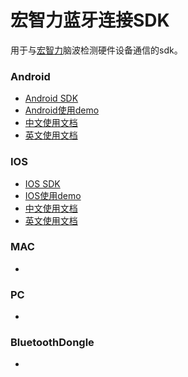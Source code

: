 # 宏智力蓝牙连接SDK

用于与[宏智力](http://www.macrotellect.com/)脑波检测硬件设备通信的sdk。

### Android

- [Android SDK](https://github.com/Macrotellect/BluetoothSDK/releases/download/1.1.0/MacrotellectLink_V1.1.jar)
- [Android使用demo](./Android/MacrotellectLinkDemo/)
- [中文使用文档](./Android/doc_AndroidSDK_cn.md)
- [英文使用文档](./Android/doc_AndroidSDK_en.md)


### IOS

- [IOS SDK](https://github.com/Macrotellect/BluetoothSDK/releases/download/1.0/libHzlBlueTooth_V1.0.SDK.zip)
- [IOS使用demo](./IOS/IOS_Blue3OrBlue4Demo1.0/)
- [中文使用文档](./IOS/)
- [英文使用文档](./IOS/)

### MAC
- [](https://github.com/Macrotellect/BluetoothSDK/tree/master/MAC/BrainLink)

### PC
- [](https://github.com/Macrotellect/BluetoothSDK/tree/master/PC/Stream%20SDK%20for%20PC%20V1.3.1)

### BluetoothDongle
- [](https://github.com/Macrotellect/BluetoothSDK/tree/master/BluetoothDongle)
